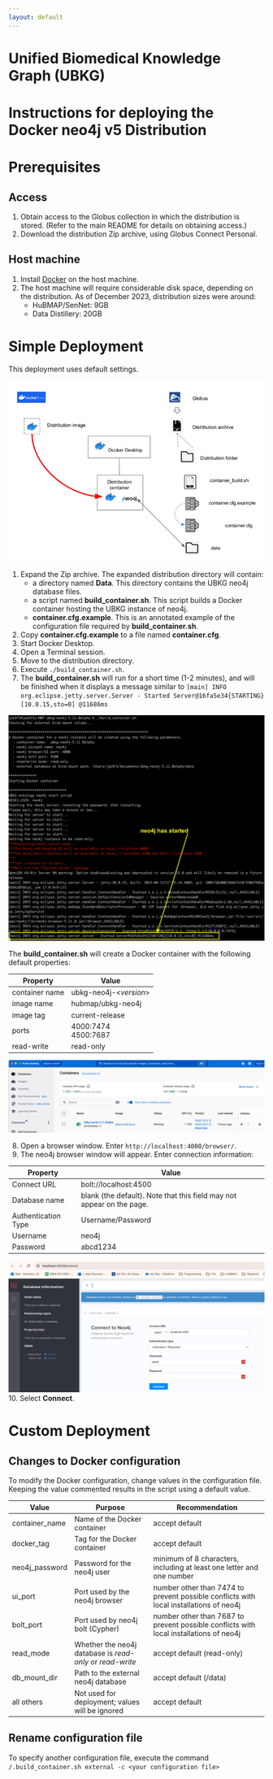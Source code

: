 ```yaml
---
layout: default
---
```


# Unified Biomedical Knowledge Graph (UBKG) 

# Instructions for deploying the Docker neo4j v5 Distribution

# Prerequisites
## Access
1. Obtain access to the Globus collection in which the distribution is stored. (Refer to the main README for details on obtaining access.)
2. Download the distribution Zip archive, using Globus Connect Personal.


## Host machine
1. Install [Docker](https://docs.docker.com/engine/install/) on the host machine.
2. The host machine will require considerable disk space, depending on the distribution. As of December 2023, distribution sizes were around:
   - HuBMAP/SenNet: 9GB
   - Data Distillery: 20GB 

# Simple Deployment
This deployment uses default settings. 

![img_2.png](img_2.png)

1. Expand the Zip archive. The expanded distribution directory will contain:
   - a directory named **Data**. This directory contains the UBKG neo4j database files.
   - a script named **build_container.sh**. This script builds a Docker container hosting the UBKG instance of neo4j.
   - **container.cfg.example**. This is an annotated example of the configuration file required by **build_container.sh**.
2. Copy **container.cfg.example** to a file named **container.cfg**.
3. Start Docker Desktop.
4. Open a Terminal session.
5. Move to the distribution directory.
6. Execute `./build_container.sh`.
7. The **build_container.sh** will run for a short time (1-2 minutes), and will be finished when it displays a message similar to ```[main] INFO org.eclipse.jetty.server.Server - Started Server@16fa5e34{STARTING}[10.0.15,sto=0] @11686ms```

![img_3.png](img_3.png)

The **build_container.sh** will create a Docker container with the following default properties:

| Property       | Value                   |
|----------------|-------------------------|
| container name | ubkg-neo4j-<*version*>  |
| image name     | hubmap/ubkg-neo4j       |
| image tag      | current-release         |
| ports          | 4000:7474<br/>4500:7687 |
| read-write|read-only|

![img_5.png](img_5.png)

8. Open a browser window. Enter `http://localhost:4000/browser/`. 
9. The neo4j browser window will appear. Enter connection information:

| Property            | Value                                                                 |
|---------------------|-----------------------------------------------------------------------|
| Connect URL         | bolt://localhost:4500                                                 |
| Database name       | blank (the default). Note that this field may not appear on the page. |
| Authentication Type | Username/Password                                                     |
| Username            | neo4j                                                                 |
| Password            | abcd1234                                                              |

![img_9.png](img_9.png)
10. Select **Connect**. 

# Custom Deployment
## Changes to Docker configuration
To modify the Docker configuration, change values in the configuration file.
Keeping the value commented results in the script using a default value.

| Value          | Purpose                                                   | Recommendation                                                                         |
|----------------|-----------------------------------------------------------|----------------------------------------------------------------------------------------|
| container_name | Name of the Docker container                              | accept default                                                                         |
| docker_tag     | Tag for the Docker container                              | accept default                                                                         |
| neo4j_password | Password for the neo4j user                               | minimum of 8 characters, including at least one letter and one number                  |
| ui_port        | Port used by the neo4j browser                            | number other than 7474 to prevent possible conflicts with local installations of neo4j |
| bolt_port      | Port used by neo4j bolt (Cypher)                          | number other than 7687 to prevent possible conflicts with local installations of neo4j |
| read_mode      | Whether the neo4j database is *read-only* or *read-write* | accept default (read-only)                                                             |
| db_mount_dir   | Path to the external neo4j database                       | accept default (/data)                                                                 |
| all others     | Not used for deployment; values will be ignored           | accept default                                                                         |

## Rename configuration file
To specify another configuration file, execute the command ```/.build_container.sh external -c <your configuration file>```